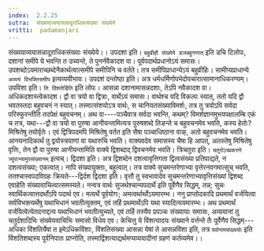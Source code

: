 ```yaml
---
index:  2.2.25
sutra:  संख्ययाव्ययासन्नादूराधिकसंख्याः संख्येये
vritti:  padamanjari
---
```


संख्ययाव्ययासन्नादूराधिकसंख्याः संख्येये।। उपदशा इति। `बहुव्रीहौ संख्येये डजबहुगणात्` इति डचि टिलोपः, दशानां समीपे ये भवन्ति त उच्यन्ते, ते पुनर्नवैकादश वा। पूर्वपदार्थप्रधानोऽयं समासः। उपशब्दोऽयमाराच्छब्देनैकार्थत्वात्समीपे समीपिनि च वर्तते। तत्र समीपिप्राधान्येऽयं बहुव्रीहिः। सामीप्यप्राधान्ये `अव्ययं विभक्तिसमीप` इत्यव्ययीभावः। उपदशं दन्तोष्ठा इति। अत्र धर्मधर्मिणोपभेदोपचारात्सामानाधिकरण्यम्। उपविशा इति। `ति विंशतेर्डिति` इति लोपः। आसन्ना दशानामासन्नदशाः, तेऽपि नवैकादश वा। अधिकदशास्त्वेकादश। द्वौ वा त्रयो वा द्वित्राः, वार्थेऽयं समासः। वार्थश्च यदि विकल्पः स्यात्, ततो यदि द्वौ भवतस्तदा बहुवचनं न स्यात्। तस्मात्संशयोऽत्र वार्थः, स चानियतसंख्याविमर्शः, तत्र तु त्रयोऽपि सर्वदा परिस्फुरन्तीति तदपेक्षं बहुवचनम्। अथ वा----पञ्चैवात्र सर्वदा भवन्ति, कथम्? विमर्शज्ञानमुभयपक्षालम्बि एकं च तत्र, यथा---द्वौ वा त्रयो वा पुरुषा आनीयन्तामित्यत्र पुरुषशब्दे तिङन्ते च बहुवचनमेव भवति, कस्य हेतोः? मिश्रितेषु तयोर्वृतेः। एवं द्वित्रिपदमपि मिश्रितेषु वर्तत इति सैषा पञ्चाधिष्ठाना वाक्, अतो बहुवचनमेव भवति। आनयनादिकार्थं तु द्वयोस्त्रयाणां वा यथारुचि भवति। वाक्यवदेव समासस्य चैषा हि आपत्, अतस्तेषु मिश्रितेषु वृत्तिः, तेन द्वौ वा पुरुषा आनीयन्तामिति वाक्ये द्विशब्दाद् द्विवचनमेव भवति। त्रिचतुरा इति। `चतुरोऽच्प्रकरणे त्र्युपाभ्यामुपसंख्यानम्` इत्यच्। द्विदशा इति। अत्र द्विशब्देन दशत्वावृत्तिगता द्वित्वसंख्या प्रतिपाद्यते, न दशत्वसंख्या; एकत्वात्। नापि संख्यायुक्ताः, बहुत्वात्। तत्र वाक्ये सुचमन्तरेणाभ्या वृत्तेरनवगमात्सुच् भवति, ततश्चास्वपदविग्रहः क्रियते---द्विर्दश द्विदशा इति। वृत्तौ तु स्वभावादेव सुचमन्तरेणाभ्यावृत्तिसंख्यां द्विशब्द एवाहेति संख्यावाचित्वात्समस्यते।
नन्वत्र वार्थः सुजर्थश्चान्यपदार्थे इति पूर्वेणैव सिद्धम्, तन्न; सुचः स्वार्थिकत्वात्तदर्थोऽपि पदार्थ एव। मत्वर्थे पूर्वयोगः; अमत्वर्थार्थोऽयमारम्भः। ननु प्राप्तोदकादि प्रथमार्थं वर्जयित्वा सर्वविभक्त्यर्थेषु यथाभिधानं भवतीत्युक्तम्, एवं तर्हि प्रथमार्थेऽपि यथा स्यादित्ययमारम्भः। अथ प्रथमार्थं वर्जयित्वेत्येतदनाद्दत्य यथाभिधानं भवतीत्युच्यते, एवं तर्हि तस्यैव प्रपञ्चः संख्यायाः समासः, अव्ययानां तु चतुर्दशादिभिः संख्येयवाचिभिः समासो विधेय एव। केचित्तु ये विंशत्यादयः संख्याने वर्त्तन्ते तैः पूर्वेणैव सिद्धम्---अधिका विंशतिर्येषां त इमेऽधिकविंशाः, विंशतिसंख्या आसन्ना येषां ते आसन्नविंशा इति, तत्र `सर्वनामसंख्ययोः` इति विंशतिशब्दस्य पूर्वनिपातः प्राप्नोति, तस्माद्विंशत्याद्यर्थमप्यव्ययादीनां ग्रहणं कर्तव्यमेव।।
